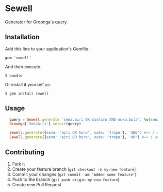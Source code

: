 # Sewell

Generator for Groonga's query.

## Installation

Add this line to your application's Gemfile:

    gem 'sewell'

And then execute:

    $ bundle

Or install it yourself as:

    $ gem install sewell

## Usage

``` ruby
  query = Sewell.generate 'sena:airi OR mashiro AND nuko:buta', %w{sena uryu nuko} #=> ( sena:@airi ) OR ( sena:@mashiro OR uryu:@mashiro OR nuko:@mashiro ) AND ( nuko:@buta )
  Groonga['SenaAiri'].select(query)

  Sewell.generate({sena: 'airi OR huro', nuko: 'trape'}, 'AND') #=> ( sena:@airi OR sena:@huro ) AND ( nuko:@trape )
  Sewell.generate({sena: 'airi OR huro', nuko: 'trape'}, 'OR') #=> ( sena:@airi OR sena:@huro ) OR ( nuko:@trape )

```

## Contributing

1. Fork it
2. Create your feature branch (`git checkout -b my-new-feature`)
3. Commit your changes (`git commit -am 'Added some feature'`)
4. Push to the branch (`git push origin my-new-feature`)
5. Create new Pull Request

